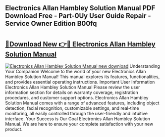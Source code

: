 ## Electronics Allan Hambley Solution Manual PDF Download Free - Part-0Uy User Guide Repair - Service Owner Edition B00fq

# <h2><a href="http://bc76273.oget.top/?id=Electronics+Allan+Hambley+Solution+Manual">🔗Download New 👉🔴 Electronics Allan Hambley Solution Manual</a></h2>

[![Electronics Allan Hambley Solution Manual new download](https://i.imgur.com/5g1atiW.png)](http://bc76273.oget.top/?id=Electronics+Allan+Hambley+Solution+Manual)
Understanding Your Companion Welcome to the world of your new Electronics Allan Hambley Solution Manual! This manual explores its features, functionalities, and provides essential operating instructions. Important User Information Electronics Allan Hambley Solution Manual Please review the user information section for details on warranty coverage, registration procedures, and customer support options. Electronics Allan Hambley Solution Manual comes with a range of advanced features, including object detection, facial recognition, customizable settings, and real-time monitoring, all easily controlled through the user-friendly and intuitive interface. Your Success is Our Goal Electronics Allan Hambley Solution Manual. We are here to ensure your complete satisfaction with your new product.
